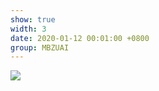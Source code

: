```yaml
---
show: true
width: 3
date: 2020-01-12 00:01:00 +0800
group: MBZUAI
---
```

<div>
<img src="{{ 'assets/images/photos/mbz/DSC04165.JPG' | relative_url }}" class="img-fluid rounded" >
</div>